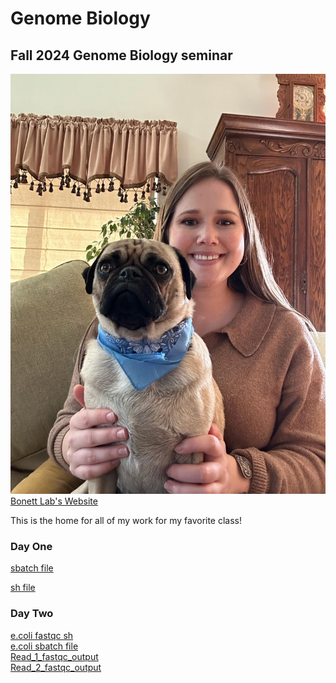 # Genome Biology
## Fall 2024 Genome Biology seminar

![](Duncan.jpg)
[Bonett Lab's Website](https://ronbonett.weebly.com/people.html)

This is the home for all of my work for my favorite class!

### Day One

[sbatch file](https://github.com/EmilyBierbaum/Genome_Biology/blob/main/test.sbatch)

[sh file](https://github.com/EmilyBierbaum/Genome_Biology/blob/main/test.sh)


### Day Two

[e.coli fastqc sh](https://github.com/EmilyBierbaum/Genome_Biology/blob/main/ecoli_fastqc.sh)  
[e.coli sbatch file](https://github.com/EmilyBierbaum/Genome_Biology/blob/main/ecoli_fastqc.sbatch)  
[Read_1_fastqc_output](read_1_fastqc.html)  
[Read_2_fastqc_output](read_2_fastqc.html)  
